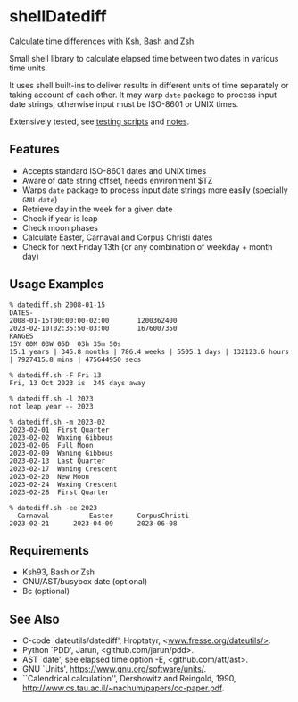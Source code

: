 # shellDatediff
Calculate time differences with Ksh, Bash and Zsh

Small shell library to calculate elapsed time between two dates in
various time units.

It uses shell built-ins to deliver results in different units of
time separately or taking account of each other. It may warp `date`
package to process input date strings, otherwise input must be
ISO-8601 or UNIX times.

Extensively tested, see [testing scripts](tests/) and [notes](tests/d-test.sh).


## Features

- Accepts standard ISO-8601 dates and UNIX times
- Aware of date string offset, heeds environment $TZ
- Warps `date` package to process input date strings more easily (specially `GNU date`)
- Retrieve day in the week for a given date
- Check if year is leap
- Check moon phases
- Calculate Easter, Carnaval and Corpus Christi dates
- Check for next Friday 13th (or any combination of weekday + month day)


## Usage Examples

```
% datediff.sh 2008-01-15
DATES-
2008-01-15T00:00:00-02:00       1200362400
2023-02-10T02:35:50-03:00       1676007350
RANGES
15Y 00M 03W 05D  03h 35m 50s
15.1 years | 345.8 months | 786.4 weeks | 5505.1 days | 132123.6 hours | 7927415.8 mins | 475644950 secs
```

```
% datediff.sh -F Fri 13
Fri, 13 Oct 2023 is  245 days away
```

```
% datediff.sh -l 2023
not leap year -- 2023
```

```
% datediff.sh -m 2023-02
2023-02-01  First Quarter
2023-02-02  Waxing Gibbous
2023-02-06  Full Moon
2023-02-09  Waning Gibbous
2023-02-13  Last Quarter
2023-02-17  Waning Crescent
2023-02-20  New Moon
2023-02-24  Waxing Crescent
2023-02-28  First Quarter
```

```
% datediff.sh -ee 2023
  Carnaval          Easter      CorpusChristi
2023-02-21      2023-04-09      2023-06-08
```


## Requirements

- Ksh93, Bash or Zsh
- GNU/AST/busybox date (optional)
- Bc (optional)


## See Also

- C-code \`dateutils/datediff', Hroptatyr, <www.fresse.org/dateutils/>.
- Python \`PDD', Jarun,	<github.com/jarun/pdd>.
- AST \`date', see elapsed time option -E, <github.com/att/ast>.
- GNU \`Units', <https://www.gnu.org/software/units/>.
- \`\`Calendrical calculation'', Dershowitz and Reingold, 1990,	<http://www.cs.tau.ac.il/~nachum/papers/cc-paper.pdf>.

